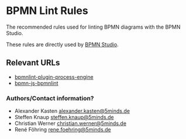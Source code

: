 # BPMN Lint Rules
The recommended rules used for linting BPMN diagrams with the BPMN Studio.

These rules are directly used by [BPMN Studio](https://github.com/process-engine/bpmn-studio).

## Relevant URLs 

- [bpmnlint-plugin-process-engine](https://github.com/process-engine/bpmn-lint_plugin)
- [bpmn-js-bpmnlint](https://github.com/process-engine/bpmn-js-bpmnlint)

### Authors/Contact information?

- Alexander Kasten <alexander.kasten@5minds.de>
- Steffen Knaup <steffen.knaup@5minds.de>
- Christian Werner <christian.werner@5minds.de>
- René Föhring <rene.foehring@5minds.de>
